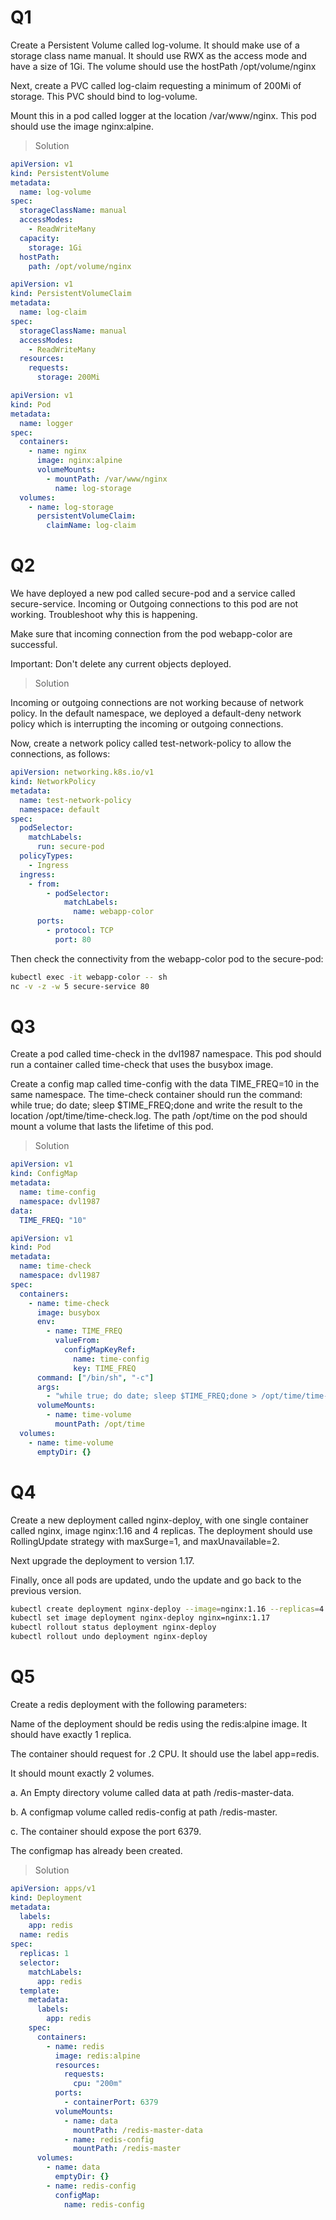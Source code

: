 # Q1

Create a Persistent Volume called log-volume. It should make use of a storage class name manual. It should use RWX as the access mode and have a size of 1Gi. The volume should use the hostPath /opt/volume/nginx

Next, create a PVC called log-claim requesting a minimum of 200Mi of storage. This PVC should bind to log-volume.

Mount this in a pod called logger at the location /var/www/nginx. This pod should use the image nginx:alpine.

> Solution

```yaml
apiVersion: v1
kind: PersistentVolume
metadata:
  name: log-volume
spec:
  storageClassName: manual
  accessModes:
    - ReadWriteMany
  capacity:
    storage: 1Gi
  hostPath:
    path: /opt/volume/nginx
```

```yaml
apiVersion: v1
kind: PersistentVolumeClaim
metadata:
  name: log-claim
spec:
  storageClassName: manual
  accessModes:
    - ReadWriteMany
  resources:
    requests:
      storage: 200Mi
```

```yaml
apiVersion: v1
kind: Pod
metadata:
  name: logger
spec:
  containers:
    - name: nginx
      image: nginx:alpine
      volumeMounts:
        - mountPath: /var/www/nginx
          name: log-storage
  volumes:
    - name: log-storage
      persistentVolumeClaim:
        claimName: log-claim
```

# Q2

We have deployed a new pod called secure-pod and a service called secure-service. Incoming or Outgoing connections to this pod are not working.
Troubleshoot why this is happening.

Make sure that incoming connection from the pod webapp-color are successful.

Important: Don't delete any current objects deployed.

> Solution

Incoming or outgoing connections are not working because of network policy. In the default namespace, we deployed a default-deny network policy which is interrupting the incoming or outgoing connections.

Now, create a network policy called test-network-policy to allow the connections, as follows:

```yaml
apiVersion: networking.k8s.io/v1
kind: NetworkPolicy
metadata:
  name: test-network-policy
  namespace: default
spec:
  podSelector:
    matchLabels:
      run: secure-pod
  policyTypes:
    - Ingress
  ingress:
    - from:
        - podSelector:
            matchLabels:
              name: webapp-color
      ports:
        - protocol: TCP
          port: 80
```

Then check the connectivity from the webapp-color pod to the secure-pod:

```bash
kubectl exec -it webapp-color -- sh
nc -v -z -w 5 secure-service 80
```

# Q3

Create a pod called time-check in the dvl1987 namespace. This pod should run a container called time-check that uses the busybox image.

Create a config map called time-config with the data TIME_FREQ=10 in the same namespace.
The time-check container should run the command: while true; do date; sleep $TIME_FREQ;done and write the result to the location /opt/time/time-check.log.
The path /opt/time on the pod should mount a volume that lasts the lifetime of this pod.

> Solution

```yaml
apiVersion: v1
kind: ConfigMap
metadata:
  name: time-config
  namespace: dvl1987
data:
  TIME_FREQ: "10"
```

```yaml
apiVersion: v1
kind: Pod
metadata:
  name: time-check
  namespace: dvl1987
spec:
  containers:
    - name: time-check
      image: busybox
      env:
        - name: TIME_FREQ
          valueFrom:
            configMapKeyRef:
              name: time-config
              key: TIME_FREQ
      command: ["/bin/sh", "-c"]
      args:
        - "while true; do date; sleep $TIME_FREQ;done > /opt/time/time-check.log"
      volumeMounts:
        - name: time-volume
          mountPath: /opt/time
  volumes:
    - name: time-volume
      emptyDir: {}
```

# Q4

Create a new deployment called nginx-deploy, with one single container called nginx, image nginx:1.16 and 4 replicas.
The deployment should use RollingUpdate strategy with maxSurge=1, and maxUnavailable=2.

Next upgrade the deployment to version 1.17.

Finally, once all pods are updated, undo the update and go back to the previous version.

```bash
kubectl create deployment nginx-deploy --image=nginx:1.16 --replicas=4 --dry-run=client -o yaml
kubectl set image deployment nginx-deploy nginx=nginx:1.17
kubectl rollout status deployment nginx-deploy
kubectl rollout undo deployment nginx-deploy
```

# Q5

Create a redis deployment with the following parameters:

Name of the deployment should be redis using the redis:alpine image. It should have exactly 1 replica.

The container should request for .2 CPU. It should use the label app=redis.

It should mount exactly 2 volumes.

a. An Empty directory volume called data at path /redis-master-data.

b. A configmap volume called redis-config at path /redis-master.

c. The container should expose the port 6379.

The configmap has already been created.

> Solution

```yaml
apiVersion: apps/v1
kind: Deployment
metadata:
  labels:
    app: redis
  name: redis
spec:
  replicas: 1
  selector:
    matchLabels:
      app: redis
  template:
    metadata:
      labels:
        app: redis
    spec:
      containers:
        - name: redis
          image: redis:alpine
          resources:
            requests:
              cpu: "200m"
          ports:
            - containerPort: 6379
          volumeMounts:
            - name: data
              mountPath: /redis-master-data
            - name: redis-config
              mountPath: /redis-master
      volumes:
        - name: data
          emptyDir: {}
        - name: redis-config
          configMap:
            name: redis-config
```
